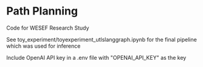 # Path Planning

Code for WESEF Research Study

See toy_experiment/toyexperiment_utlslanggraph.ipynb for the final pipeline which was used for inference

Include OpenAI API key in a .env file with "OPENAI_API_KEY" as the key
